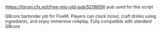 (https://forum.cfx.re/t/free-mlo-old-pub/5219659) pub used for this script 

QBcore bartender job for FiveM. Players can clock in/out, craft drinks using ingredients, and enjoy immersive roleplay. Fully compatible with standard QBcore
